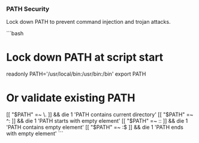 ### PATH Security
Lock down PATH to prevent command injection and trojan attacks.

\`\`\`bash
# Lock down PATH at script start
readonly PATH='/usr/local/bin:/usr/bin:/bin'
export PATH

# Or validate existing PATH
[[ "$PATH" =~ \. ]] && die 1 'PATH contains current directory'
[[ "$PATH" =~ ^: ]] && die 1 'PATH starts with empty element'
[[ "$PATH" =~ :: ]] && die 1 'PATH contains empty element'
[[ "$PATH" =~ :$ ]] && die 1 'PATH ends with empty element'
\`\`\`
